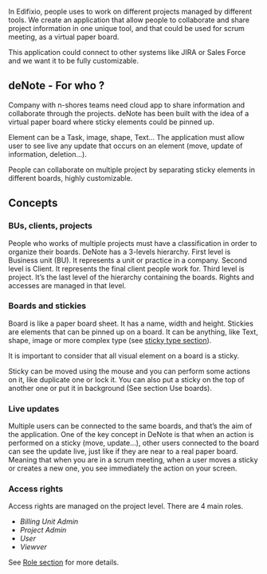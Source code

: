 In Edifixio, people uses to work on different projects managed by different tools. We create an application that allow people to collaborate and share project information in one unique tool, and that could be used for scrum meeting, as a virtual paper board. 

This application could connect to other systems like JIRA or Sales Force and we want it to be fully customizable.

## deNote - For who ?
Company with n-shores teams need cloud app to share information and collaborate through the projects. deNote has been built with the idea of a virtual paper board where sticky elements could be pinned up. 

Element can be a Task, image, shape, Text… The application must allow user to see live any update that occurs on an element (move, update of information, deletion…).

People can collaborate on multiple project by separating sticky elements in different boards, highly customizable.

## Concepts
### BUs, clients, projects
People who works of multiple projects must have a classification in order to organize their boards. DeNote has a 3-levels hierarchy.
First level is Business unit (BU). It represents a unit or practice in a company.
Second level is Client. It represents the final client people work for.
Third level is project. It’s the last level of the hierarchy containing the boards. Rights and accesses are managed in that level.

### Boards and stickies
Board is like a paper board sheet. It has a name, width and height.
Stickies are elements that can be pinned up on a board. It can be anything, like Text, shape, image or more complex type (see [sticky type section](Sticky-Types)). 

It is important to consider that all visual element on a board is a sticky.

Sticky can be moved using the mouse and you can perform some actions on it, like duplicate one or lock it. You can also put a sticky on the top of another one or put it in background (See section Use boards). 

### Live updates
Multiple users can be connected to the same boards, and that’s the aim of the application. One of the key concept in DeNote is that when an action is performed on a sticky (move, update…), other users connected to the board can see the update live, just like if they are near to a real paper board. Meaning that when you are in a scrum meeting, when a user moves a sticky or creates a new one, you see immediately the action on your screen.

### Access rights
Access rights are managed on the project level. There are 4 main roles.

- *Billing Unit Admin*
- *Project Admin* 
- *User*
- *Viewver*

See  [Role section](Roles) for more details.


